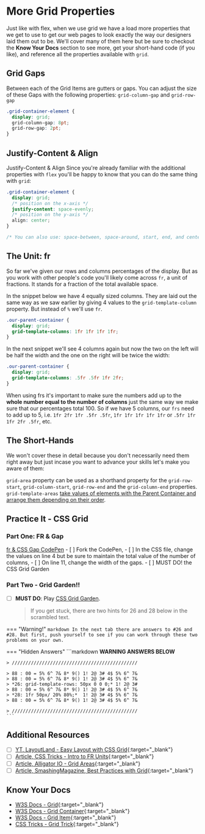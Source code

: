 # More Grid Properties

Just like with flex, when we use grid we have a load more properties that we get to use to get our web pages to look exactly the way our designers laid them out to be. We'll cover many of them here but be sure to checkout the **Know Your Docs** section to see more, get your short-hand code (if you like), and reference all the properties available with `grid`.

## Grid Gaps

Between each of the Grid Items are gutters or gaps. You can adjust the size of these Gaps with the following properties: `grid-column-gap` and `grid-row-gap`

```css
.grid-container-element {
  display: grid;
  grid-column-gap: 8pt;
  grid-row-gap: 2pt;
}
```

## Justify-Content & Align

Justify-Content & Align
Since you're already familiar with the additional properties with `flex` you'll be happy to know that you can do the same thing with `grid`:

```css
.grid-container-element {
  display: grid;
  /* position on the x-axis */
  justify-content: space-evenly;
  /* position on the y-axis */
  align: center;
}

/* You can also use: space-between, space-around, start, end, and center */
```

## The Unit: fr

So far we've given our rows and columns percentages of the display. But as you work with other people's code you'll likely come across `fr`, a unit of fractions. It stands for a fraction of the total available space.

In the snippet below we have 4 equally sized columns. They are laid out the same way as we saw earlier by giving 4 values to the `grid-template-column` property. But instead of `%` we'll use `fr`.

```css
.our-parent-container {
  display: grid;
  grid-template-columns: 1fr 1fr 1fr 1fr;
}
```

In the next snippet we'll see 4 columns again but now the two on the left will be half the width and the one on the right will be twice the width:

```css
.our-parent-container {
  display: grid;
  grid-template-columns: .5fr .5fr 1fr 2fr;
}
```

When using frs it's important to make sure the numbers add up to the **whole number equal to the number of columns** just the same way we make sure that our percentages total 100. So if we have 5 columns, our `frs` need to add up to 5, i.e. `1fr 2fr 1fr .5fr .5fr`, `1fr 1fr 1fr 1fr 1fr` or `.5fr 1fr 1fr 2fr .5fr`, etc.

## The Short-Hands

We won't cover these in detail because you don't necessarily need them right away but just incase you want to advance your skills let's make you aware of them:

`grid-area` property can be used as a shorthand property for the `grid-row-start`, `grid-column-start`, `grid-row-end` and the `grid-column-end` properties.
`grid-template-areas` [take values of elements with the Parent Container and arrange them depending on their order](https://www.w3schools.com/cssref/pr_grid-template-areas.asp).

## Practice It - CSS Grid

### Part One: FR & Gap

[fr & CSS Gap CodePen](https://codepen.io/austincoding/pen/OzZQoY/)
    - [ ] Fork the CodePen,
    - [ ] In the CSS file, change the values on line 4 but be sure to maintain the total value of the number of columns,
    - [ ] On line 11, change the width of the gaps.
    - [ ] MUST DO! the CSS Grid Garden

### Part Two - Grid Garden!!

- [ ] **MUST DO**: Play [CSS Grid Garden](http://cssgridgarden.com/).

  > If you get stuck, there are two hints for 26 and 28 below in the scrambled text.

=== "Warning!"
    ```markdown
    In the next tab there are answers to #26 and #28.
    But first, push yourself to see if you can work through these two problems on your own.
    ```

=== "Hidden Answers"
    ```markdown
      **WARNING ANSWERS BELOW**

    > //////////////////////////////////////////////

    > 88 : 00 = 5% 6^ 7& 8* 9() 1! 2@ 3# 4$ 5% 6^ 7&
    > 88 : 00 = 5% 6^ 7& 8* 9() 1! 2@ 3# 4$ 5% 6^ 7&
    > *26: grid-template-rows: 50px 0 0 0;* 1! 2@ 3#
    > 88 : 00 = 5% 6^ 7& 8* 9() 1! 2@ 3# 4$ 5% 6^ 7&
    > *28: 1fr 50px/ 20% 80%;*  1! 2@ 3# 4$ 5% 6^ 7&
    > 88 : 00 = 5% 6^ 7& 8* 9() 1! 2@ 3# 4$ 5% 6^ 7&

    > //////////////////////////////////////////////
    ```

## Additional Resources

- [ ] [YT, LayoutLand - Easy Layout with CSS Grid](https://www.youtube.com/embed/tFKrK4eAiUQ){:target="_blank"}
- [ ] [Article, CSS Tricks - Intro to FR Units](https://css-tricks.com/introduction-fr-css-unit/){:target="_blank"}
- [ ] [Article, Alligator IO - Grid Areas](https://alligator.io/css/css-grid-layout-grid-areas/){:target="_blank"}
- [ ] [Article, SmashingMagazine, Best Practices with Grid](https://www.smashingmagazine.com/2018/04/best-practices-grid-layout/){:target="_blank"}

## Know Your Docs

* [W3S Docs - Grid](https://www.w3schools.com/css/css_grid.asp){:target="_blank"}
* [W3S Docs - Grid Container](https://www.w3schools.com/css/css_grid_container.asp){:target="_blank"}
* [W3S Docs - Grid Item](https://www.w3schools.com/css/css_grid_item.asp){:target="_blank"}
* [CSS Tricks - Grid Trick](https://css-tricks.com/snippets/css/complete-guide-grid/){:target="_blank"}

